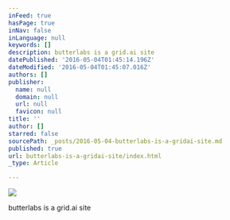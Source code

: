 ```yaml
---
inFeed: true
hasPage: true
inNav: false
inLanguage: null
keywords: []
description: butterlabs is a grid.ai site
datePublished: '2016-05-04T01:45:14.196Z'
dateModified: '2016-05-04T01:45:07.016Z'
authors: []
publisher:
  name: null
  domain: null
  url: null
  favicon: null
title: ''
author: []
starred: false
sourcePath: _posts/2016-05-04-butterlabs-is-a-gridai-site.md
published: true
url: butterlabs-is-a-gridai-site/index.html
_type: Article

---
```

![](https://the-grid-user-content.s3-us-west-2.amazonaws.com/0c747a40-1450-4490-b703-2c3d00089361.png)

butterlabs is a grid.ai site